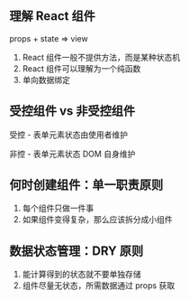 ## 理解 React 组件

props + state => view

1. React 组件一般不提供方法，而是某种状态机
2. React 组件可以理解为一个纯函数
3. 单向数据绑定

## 受控组件 vs 非受控组件

受控 - 表单元素状态由使用者维护

非控 - 表单元素状态 DOM 自身维护

## 何时创建组件：单一职责原则

1. 每个组件只做一件事
2. 如果组件变得复杂，那么应该拆分成小组件

## 数据状态管理：DRY 原则

1. 能计算得到的状态就不要单独存储
2. 组件尽量无状态，所需数据通过 props 获取
